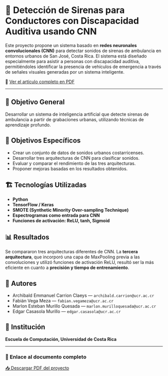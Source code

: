 # 🚨 Detección de Sirenas para Conductores con Discapacidad Auditiva usando CNN

Este proyecto propone un sistema basado en **redes neuronales convolucionales (CNN)** para detectar sonidos de sirenas de ambulancia en entornos urbanos de San José, Costa Rica. El sistema está diseñado especialmente para asistir a personas con discapacidad auditiva, permitiéndoles identificar la presencia de vehículos de emergencia a través de señales visuales generadas por un sistema inteligente.

📄 [Ver el artículo completo en PDF](Deteccion%20de%20Sirenas%20para%20conductores%20con%20discapacidad%20auditiva%20con%20CNN.pdf)

---

## 🧠 Objetivo General

Desarrollar un sistema de inteligencia artificial que detecte sirenas de ambulancia a partir de grabaciones urbanas, utilizando técnicas de aprendizaje profundo.

## 🎯 Objetivos Específicos

- Crear un conjunto de datos de sonidos urbanos costarricenses.
- Desarrollar tres arquitecturas de CNN para clasificar sonidos.
- Evaluar y comparar el rendimiento de las tres arquitecturas.
- Proponer mejoras basadas en los resultados obtenidos.

## 🏗️ Tecnologías Utilizadas

- **Python**
- **TensorFlow / Keras**
- **SMOTE (Synthetic Minority Over-sampling Technique)**
- **Espectrogramas como entrada para CNN**
- **Funciones de activación: ReLU, tanh, Sigmoid**

## 📊 Resultados

Se compararon tres arquitecturas diferentes de CNN. La **tercera arquitectura**, que incorporó una capa de MaxPooling previa a las convoluciones y utilizó funciones de activación ReLU, resultó ser la más eficiente en cuanto a **precisión y tiempo de entrenamiento**.

## 👥 Autores

- Archibald Emmanuel Carrion Claeys — `archibald.carrion@ucr.ac.cr`
- Fabián Vega Meza — `fabian.vegameza@ucr.ac.cr`
- Marlon Esteban Murillo Quesada — `marlon.murilloquesada@ucr.ac.cr`
- Edgar Casasola Murillo — `edgar.casasola@ucr.ac.cr`

## 📍 Institución

**Escuela de Computación, Universidad de Costa Rica**

---

### 📄 Enlace al documento completo

[📥 Descargar PDF del proyecto](Detección%20de%20Sirenas%20para%20conductores%20con%20discapacidad%20auditiva%20con%20CNN.pdf)
